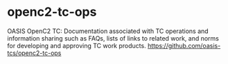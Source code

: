 # openc2-tc-ops
OASIS OpenC2 TC: Documentation associated with TC operations and information sharing such as FAQs, lists of links to related work, and norms for developing and approving TC work products.  https://github.com/oasis-tcs/openc2-tc-ops 
